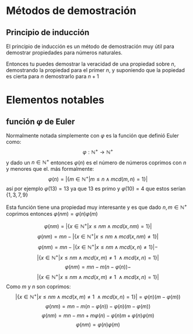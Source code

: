 # Métodos de demostración
## Principio de inducción
El principio de inducción es un método de demostración muy útil para demostrar propiedades para números naturales.

Entonces tu puedes demostrar la veracidad de una propiedad sobre $n$, demostrando la propiedad para el primer $n$, y suponiendo que la popiedad es cierta para $n$ demostrarlo para $n+1$

# Elementos notables
## función $\varphi$ de Euler
Normalmente notada simplemente con $\varphi$ es la función que definió Euler como:
$$\varphi:\mathbb{N}^+ \rightarrow \mathbb{N}^+$$
y dado un $n\in\mathbb{N}^+$ entonces $\varphi(n)$ es el número de números coprimos con $n$ y menores que el. más formalmente:
$$\varphi(n)=|\{m\in\mathbb{N}^+|m\leq n \wedge mcd(m,n)=1\}|$$
 así por ejemplo $\varphi(13)=13$ ya que 13 es primo y $\varphi(10)=4$ que estos serían $\{1,3,7,9\}$

Esta función tiene una propiedad muy interesante y es que dado $n,m\in\mathbb{N}^+$ coprimos entonces $\varphi(nm)=\varphi(n)\varphi(m)$

$$\varphi(nm)=|\{x\in\mathbb{N}^+|x\leq nm \wedge mcd(x,nm)=1\}|$$
$$\varphi(nm)=mn-|\{x\in\mathbb{N}^+|x\leq nm \wedge mcd(x,nm)\neq1\}|$$
$$\varphi(nm)=mn-|\{x\in\mathbb{N}^+|x\leq nm \wedge mcd(x,n)\neq1\}|-$$
$$|\{x\in\mathbb{N}^+|x\leq nm \wedge mcd(x,m)\neq1\ \wedge  mcd(x,n)=1\}|$$
$$\varphi(nm)=mn-m(n-\varphi(n))-$$
$$|\{x\in\mathbb{N}^+|x\leq nm \wedge mcd(x,m)\neq1\ \wedge  mcd(x,n)=1\}|$$
Como $m$ y $n$ son coprimos:
$$|\{x\in\mathbb{N}^+|x\leq nm \wedge mcd(x,m)\neq1\ \wedge  mcd(x,n)=1\}|=\varphi(n)(m-\varphi(m))$$
$$\varphi(nm)=mn-m(n-\varphi(n))-\varphi(n)(m-\varphi(m))$$
$$\varphi(nm)=mn-mn+m\varphi(n)-\varphi(n)m+\varphi(n)\varphi(m)$$
$$\varphi(nm)=\varphi(n)\varphi(m)$$
